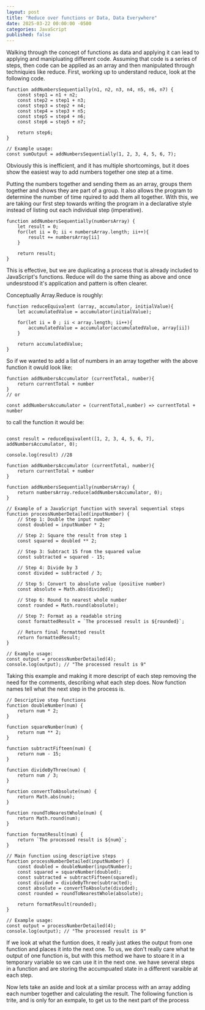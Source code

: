 ```yaml
---
layout: post
title: "Reduce over functions or Data, Data Everywhere"
date: 2025-03-22 00:00:00 -0500
categories: JavaScript
published: false
---
```


Walking through the concept of functions as data and applying it can lead to applying and manipluating different code. Assuming that code is a series of steps, then code can be applied as an array and then manipulated through techniquies like reduce. First, working up to understand reduce, look at the following code.

```
function addNumbersSequentially(n1, n2, n3, n4, n5, n6, n7) {
    const step1 = n1 + n2;
    const step2 = step1 + n3;
    const step3 = step2 + n4;
    const step4 = step3 + n5;
    const step5 = step4 + n6;
    const step6 = step5 + n7;

    return step6;
}

// Example usage:
const sumOutput = addNumbersSequentially(1, 2, 3, 4, 5, 6, 7);
```

Obviously this is inefficient, and it has multiple shortcomings, but it does show the easiest way to add numbers together one step at a time.

Putting the numbers together and sending them as an array, groups them together and shows they are part of a group. It also allows the program to determine the number of time rquired to add them all together. With this, we are taking our first step towards writing the program in a declarative style instead of listing out each individual step (imperative).

```
function addNumbersSequentially(numbersArray) {
    let result = 0;
    for(let ii = 0; ii < numbersArray.length; ii++){
        result += numbersArray[ii]
    }

    return result;
}

```

This is effective, but we are duplicating a process that is already included to JavaScript's functions. Reduce will do the same thing as above and once undesrstood it's application and pattern is often clearer.

Conceptually Array.Reduce is roughly:

```
function reduceEquivalent (array, accumulator, initialValue){
    let accumulatedValue = accumulator(initialValue);

    for(let ii = 0 ; ii < array.length; ii++){
        accumulatedValue = accumulator(accumulatedValue, array[ii])
    }

    return accumulatedValue;
}
```

So if we wanted to add a list of numbers in an array together with the above function it owuld look like:

```
function addNumbersAccumulator (currentTotal, number){
    return currentTotal + number
}
// or

const addNumbersAccumulator = (currentTotal,number) => currentTotal + number

```

to call the function it would be:

```

const result = reduceEquivalent([1, 2, 3, 4, 5, 6, 7], addNumbersAccumulator, 0);

console.log(result) //28

```

```
function addNumbersAccumulator (currentTotal, number){
    return currentTotal + number
}

function addNumbersSequentially(numbersArray) {
    return numbersArray.reduce(addNumbersAccumulator, 0);
}
```

```
// Example of a JavaScript function with several sequential steps
function processNumberDetailed(inputNumber) {
    // Step 1: Double the input number
    const doubled = inputNumber * 2;

    // Step 2: Square the result from step 1
    const squared = doubled ** 2;

    // Step 3: Subtract 15 from the squared value
    const subtracted = squared - 15;

    // Step 4: Divide by 3
    const divided = subtracted / 3;

    // Step 5: Convert to absolute value (positive number)
    const absolute = Math.abs(divided);

    // Step 6: Round to nearest whole number
    const rounded = Math.round(absolute);

    // Step 7: Format as a readable string
    const formattedResult = `The processed result is ${rounded}`;

    // Return final formatted result
    return formattedResult;
}

// Example usage:
const output = processNumberDetailed(4);
console.log(output); // "The processed result is 9"

```

Taking this example and making it more descript of each step removing the need for the comments, describing what each step does. Now function names tell what the next step in the process is.

```
// Descriptive step functions
function doubleNumber(num) {
    return num * 2;
}

function squareNumber(num) {
    return num ** 2;
}

function subtractFifteen(num) {
    return num - 15;
}

function divideByThree(num) {
    return num / 3;
}

function convertToAbsolute(num) {
    return Math.abs(num);
}

function roundToNearestWhole(num) {
    return Math.round(num);
}

function formatResult(num) {
    return `The processed result is ${num}`;
}

// Main function using descriptive steps
function processNumberDetailed(inputNumber) {
    const doubled = doubleNumber(inputNumber);
    const squared = squareNumber(doubled);
    const subtracted = subtractFifteen(squared);
    const divided = divideByThree(subtracted);
    const absolute = convertToAbsolute(divided);
    const rounded = roundToNearestWhole(absolute);

    return formatResult(rounded);
}

// Example usage:
const output = processNumberDetailed(4);
console.log(output); // "The processed result is 9"

```

If we look at what the funtion does, it really just atkes the output from one function and places it into the next one. To us, we don't really care what te output of one function is, but with this method we have to stoare it in a temporary variable so we can use it in the next one. we have several steps in a function and are storing the accumpuated state in a different varaible at each step.

Now lets take an aside and look at a similar process with an array adding each number together and calculating the result. The following function is trite, and is only for an exmpale, to get us to the next part of the process

```

```

